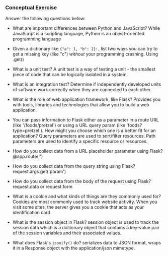 ### Conceptual Exercise

Answer the following questions below:

- What are important differences between Python and JavaScript?
	While JavaScript is a scripting language, Python is an object-oriented programming language


- Given a dictionary like ``{"a": 1, "b": 2}``: , list two ways you
  can try to get a missing key (like "c") *without* your programming
  crashing.
	Using .get()


- What is a unit test?
	A unit test is a way of testing a unit - the smallest piece of code that can be logically isolated in a system.


- What is an integration test?
	Determine if independently developed units of software work correctly when they are connected to each other. 


- What is the role of web application framework, like Flask?
	Provides you with tools, libraries and technologies that allow you to build a web application.


- You can pass information to Flask either as a parameter in a route URL
  (like '/foods/pretzel') or using a URL query param (like
  'foods?type=pretzel'). How might you choose which one is a better fit
  for an application?
	Query parameters are used to sort/filter resources. Path parameters are used to identify a specific resource or resources.


- How do you collect data from a URL placeholder parameter using Flask?
	@app.route('')


- How do you collect data from the query string using Flask?
	request.args.get('param')


- How do you collect data from the body of the request using Flask?
	request.data or request.form


- What is a cookie and what kinds of things are they commonly used for?
	Cookies are most commonly used to track website activity. When you visit some sites, the server gives you a cookie that acts as your identification card. 


- What is the session object in Flask?
	session object is used to track the session data which is a dictionary object that contains a key-value pair of the session variables and their associated values.


- What does Flask's `jsonify()` do?
	serializes data to JSON format, wraps it in a Response object with the application/json mimetype.